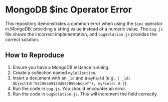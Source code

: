 # MongoDB $inc Operator Error

This repository demonstrates a common error when using the `$inc` operator in MongoDB: providing a string value instead of a numeric value.  The `bug.js` file shows the incorrect implementation, and `bugSolution.js` provides the correct solution.

## How to Reproduce

1.  Ensure you have a MongoDB instance running.
2.  Create a collection named `myCollection`.
3.  Insert a document with an `_id` and a `myField` (e.g., `{ _id: ObjectId("65196e491234567890abcdef"), myField: 0 }`).
4. Run the code in `bug.js`. You should encounter an error.
5. Run the code in `bugSolution.js`. This will increment the field correctly.
